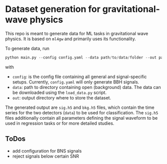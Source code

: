 # Dataset generation for gravitational-wave physics

This repo is meant to generate data for ML tasks in gravitational wave physics. It is based on `ml4gw` and primarily uses its functionality.

To generate data, run
```python
python main.py --config config.yaml --data path/to/data/folder --out path/to/output/directory
```
with
- `config`: is the config file containing all general and signal-specific setups. Currently, `config.yaml` will only generate BBH signals.
- `data`: path to directory containing open (background) data. The data can be downloaded using the `load_data.py` script.
- `out`: output directory where to store the dataset.

The generated output are `sig.h5` and `bkg.h5` files, which contain the time series for the two detectors (`data`) to be used for classification. The `sig.h5` files additionally contain all parameters defining the signal waveform to be used in regression tasks or for more detailed studies.

## ToDos
- add configuration for BNS signals
- reject signals below certain SNR
